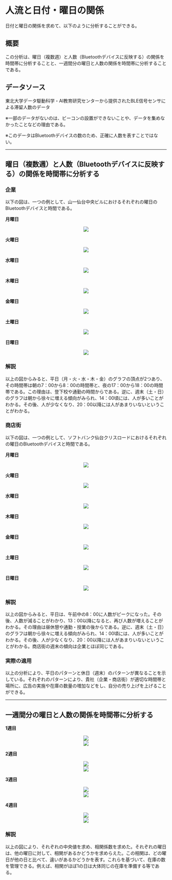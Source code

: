 # 人流と日付・曜日の関係

日付と曜日の関係を求めて、以下のように分析することができる。

## 概要
この分析は、曜日（複数週）と人数（Bluetoothデバイスに反映する）の関係を時間帯に分析することと、一週間分の曜日と人数の関係を時間帯に分析することである。

## データソース
東北大学データ駆動科学・AI教育研究センターから提供されたBLE信号センサによる滞留人数のデータ

※一部のデータがないのは、ビーコンの設置ができないことや、データを集めなかったことなどの理由である。

※このデータはBluetoothデバイスの数のため、正確に人数を表すことではない。

---

## 曜日（複数週）と人数（Bluetoothデバイスに反映する）の関係を時間帯に分析する

### 企業
以下の図は、一つの例として、山一仙台中央ビルにおけるそれぞれの曜日のBluetoothデバイスと時間である。

**月曜日**
<div align="center">
<img src="graph_by_day/p004_0.svg"></img>
</div>

**火曜日**
<div align="center">
<img src="graph_by_day/p004_1.svg"></img>
</div>

**水曜日**
<div align="center">
<img src="graph_by_day/p004_2.svg"></img>
</div>

**木曜日**
<div align="center">
<img src="graph_by_day/p004_3.svg"></img>
</div>

**金曜日**
<div align="center">
<img src="graph_by_day/p004_4.svg"></img>
</div>

**土曜日**
<div align="center">
<img src="graph_by_day/p004_5.svg"></img>
</div>

**日曜日**
<div align="center">
<img src="graph_by_day/p004_6.svg"></img>
</div>

### 解説
以上の図からみると、平日（月・火・水・木・金）のグラフの頂点が2つあり、その時間帯は朝の7：00から8：00の時間帯と、夜の17：00から18：00の時間帯である。この理由は、登下校や通勤の時間からである。逆に、週末（土・日）のグラフは朝から徐々に増える傾向がみられ、14：00頃には、人が多いことがわかる。その後、人が少なくなり、20：00以降には人があまりいないということがわかる。

### 商店街
以下の図は、一つの例として、ソフトバンク仙台クリスロードにおけるそれぞれの曜日のBluetoothデバイスと時間である。

**月曜日**
<div align="center">
<img src="graph_by_day/p011_0.svg"></img>
</div>

**火曜日**
<div align="center">
<img src="graph_by_day/p011_1.svg"></img>
</div>

**水曜日**
<div align="center">
<img src="graph_by_day/p011_2.svg"></img>
</div>

**木曜日**
<div align="center">
<img src="graph_by_day/p011_3.svg"></img>
</div>

**金曜日**
<div align="center">
<img src="graph_by_day/p011_4.svg"></img>
</div>

**土曜日**
<div align="center">
<img src="graph_by_day/p011_5.svg"></img>
</div>

**日曜日**
<div align="center">
<img src="graph_by_day/p011_6.svg"></img>
</div>

### 解説
以上の図からみると、平日は、午前中の8：00に人数がピークになった。その後、人数が減ることがわかり、13：00以降になると、再び人数が増えることがわかる。その理由は昼休憩や通勤・授業の後からである。逆に、週末（土・日）のグラフは朝から徐々に増える傾向がみられ、14：00頃には、人が多いことがわかる。その後、人が少なくなり、20：00以降には人があまりいないということがわかる。商店街の週末の傾向は企業とほぼ同じである。

### 実際の適用
以上の分析により、平日のパターンと休日（週末）のパターンが異なることを示している。それぞれのパターンにより、貴社（企業・商店街）が適切な時間帯と場所に、広告の実施や在庫の数量の増加などをし、自分の売り上げを上げることができる。

---

## 一週間分の曜日と人数の関係を時間帯に分析する

**1週目**
<div align="center">
  <img src="graph_by_week/p004_week_2022-05-29.svg"></img>
</div>
<div align="center">
  <img src="correlation_graph/p004.csv_from_2022-05-29_heatmap.svg"></img>
</div>

**2週目**
<div align="center">
<img src="graph_by_week/p004_week_2022-06-05.svg"></img>
</div>
<div align="center">
  <img src="correlation_graph/p004.csv_from_2022-06-05_heatmap.svg"></img>
</div>

**3週目**
<div align="center">
<img src="graph_by_week/p004_week_2022-06-12.svg"></img>
</div>
<div align="center">
  <img src="correlation_graph/p004.csv_from_2022-06-12_heatmap.svg"></img>
</div>

**4週目**
<div align="center">
<img src="graph_by_week/p004_week_2022-06-19.svg"></img>
</div>
<div align="center">
  <img src="correlation_graph/p004.csv_from_2022-06-19_heatmap.svg"></img>
</div>

### 解説
以上の図により、それぞれの中央値を求め、相関係数を求めた。それぞれの曜日は、他の曜日に対して、相関があるかどうかを求めらえた。この相関は、どの曜日が他の日と比べて、違いがあるかどうかを表す。これらを基づいて、在庫の数を管理できる。例えば、相関がほぼ1の日は大体同じの在庫を準備する等である。
